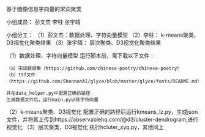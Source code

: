基于图像信息字向量的宋词聚类

小组成员：
    彭文杰
    李柱
    张宇晴

小组分工：
（1）彭文杰：数据处理、字符向量模型 
（2）李柱： k-means聚类、D3视觉化聚类结果
（3）张宇晴： 层次聚类、D3视觉化聚类结果


（1）数据处理、字符向量模型
    运行脚本前，需下载以下文件：

    （a）宋词数据集（https://github.com/chinese-poetry/chinese-poetry）
    （b）ttf文件（https://github.com/ShannonAI/glyce/blob/master/glyce/fonts/README.md）

    并在data_helper.py中配置正确的路径
    生成数据文件后，运行main.py训练字符向量

（2）k-means聚类、D3视觉化
    配置正确的路径后运行kmeans_lz.py，生成json文件，并将其上传到https://observablehq.com/@d3/cluster-dendrogram,进行视觉化
（3）层次聚类、D3视觉化
    执行hcluter_zyq.py，其他同上

